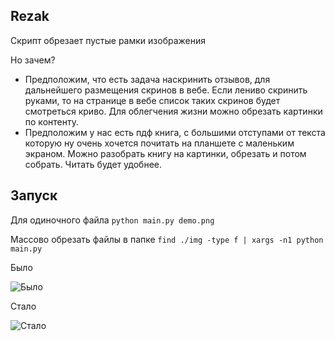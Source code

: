 ## Rezak


Скрипт обрезает пустые рамки изображения

Но зачем?

- Предположим, что есть задача наскринить отзывов, для дальнейшего размещения скринов в вебе. Если лениво скринить руками, то на странице в вебе список таких скринов будет смотреться криво. Для облегчения жизни можно обрезать картинки по контенту.
- Предположим у нас есть пдф книга, с большими отступами от текста которую ну очень хочется почитать на планшете с маленьким экраном. Можно разобрать книгу на картинки, обрезать и потом собрать. Читать будет удобнее.


## Запуск

Для одиночного файла `python main.py demo.png`

Массово обрезать файлы в папке `find ./img -type f | xargs -n1 python main.py`

Было

![Было](https://sun9-43.userapi.com/impg/K3vsG6za8c7TPLdhAykxTvF5kYStDKGZuiIFkw/O8J5XGVeAus.jpg?size=504x296&quality=96&sign=ff4a56a2423d0fbce13ca03ba1577354&type=album)

Стало

![Стало](https://sun9-55.userapi.com/impg/6GiLcT-v5zruZdmBaR8t8bBvb-VxxrpBvh3EqQ/V4XY4dThsPo.jpg?size=296x283&quality=96&sign=7dc6f207365b88c565264ebbb7e968f2&type=album)
